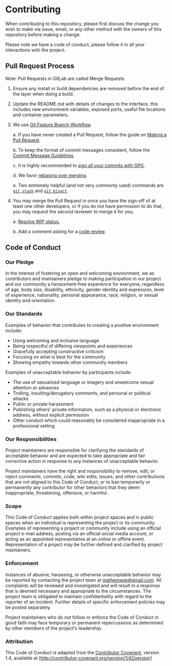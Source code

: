 
# Contributing

When contributing to this repository, please first discuss the change you wish to make via issue,
email, or any other method with the owners of this repository before making a change. 

Please note we have a code of conduct, please follow it in all your interactions with the project.

## Pull Request Process

Note: Pull Requests in GitLab are called Merge Requests.

1. Ensure any install or build dependencies are removed before the end of the layer when doing a 
   build.
2. Update the README.md with details of changes to the interface, this includes new environment 
   variables, exposed ports, useful file locations and container parameters.
3. We use [Git Feature Branch Workflow](https://www.atlassian.com/git/tutorials/comparing-workflows/feature-branch-workflow).

    a. If you have never created a Pull Request, follow the guide on [Making a Pull Request](https://www.atlassian.com/git/tutorials/making-a-pull-request).
    
    b. To keep the format of commit messages consistent, follow the [Commit Message Guidelines](https://gist.github.com/robertpainsi/b632364184e70900af4ab688decf6f53).
    
    c. It is highly recommended to [sign all your commits with GPG](https://gitlab.com/help/user/project/repository/gpg_signed_commits/index.md).
    
    d. We favor [rebasing over merging](https://www.atlassian.com/git/tutorials/merging-vs-rebasing#workflow-walkthrough).
    
    e. Two extremely helpful (and not very commonly used) commands are [`git stash`](https://www.atlassian.com/git/tutorials/saving-changes/git-stash) and [`git bisect`](https://git-scm.com/docs/git-bisect).
    
5. You may merge the Pull Request in once you have the sign-off of at least one other developers, or if you 
   do not have permission to do that, you may request the second reviewer to merge it for you.
   
    a. [Resolve WIP status.](https://docs.gitlab.com/ce/user/project/merge_requests/work_in_progress_merge_requests.html)
    
    b. Add a comment asking for a [code review](https://smartbear.com/learn/code-review/best-practices-for-peer-code-review/).

## Code of Conduct

### Our Pledge

In the interest of fostering an open and welcoming environment, we as
contributors and maintainers pledge to making participation in our project and
our community a harassment-free experience for everyone, regardless of age, body
size, disability, ethnicity, gender identity and expression, level of experience,
nationality, personal appearance, race, religion, or sexual identity and
orientation.

### Our Standards

Examples of behavior that contributes to creating a positive environment
include:

* Using welcoming and inclusive language
* Being respectful of differing viewpoints and experiences
* Gracefully accepting constructive criticism
* Focusing on what is best for the community
* Showing empathy towards other community members

Examples of unacceptable behavior by participants include:

* The use of sexualized language or imagery and unwelcome sexual attention or
advances
* Trolling, insulting/derogatory comments, and personal or political attacks
* Public or private harassment
* Publishing others' private information, such as a physical or electronic
  address, without explicit permission
* Other conduct which could reasonably be considered inappropriate in a
  professional setting

### Our Responsibilities

Project maintainers are responsible for clarifying the standards of acceptable
behavior and are expected to take appropriate and fair corrective action in
response to any instances of unacceptable behavior.

Project maintainers have the right and responsibility to remove, edit, or
reject comments, commits, code, wiki edits, issues, and other contributions
that are not aligned to this Code of Conduct, or to ban temporarily or
permanently any contributor for other behaviors that they deem inappropriate,
threatening, offensive, or harmful.

### Scope

This Code of Conduct applies both within project spaces and in public spaces
when an individual is representing the project or its community. Examples of
representing a project or community include using an official project e-mail
address, posting via an official social media account, or acting as an appointed
representative at an online or offline event. Representation of a project may be
further defined and clarified by project maintainers.

### Enforcement

Instances of abusive, harassing, or otherwise unacceptable behavior may be
reported by contacting the project team at [mathemage@gmail.com](mailto:mathemage@gmail.com). All
complaints will be reviewed and investigated and will result in a response that
is deemed necessary and appropriate to the circumstances. The project team is
obligated to maintain confidentiality with regard to the reporter of an incident.
Further details of specific enforcement policies may be posted separately.

Project maintainers who do not follow or enforce the Code of Conduct in good
faith may face temporary or permanent repercussions as determined by other
members of the project's leadership.

### Attribution

This Code of Conduct is adapted from the [Contributor Covenant][homepage], version 1.4,
available at [http://contributor-covenant.org/version/1/4][version]

[homepage]: http://contributor-covenant.org
[version]: http://contributor-covenant.org/version/1/4/
